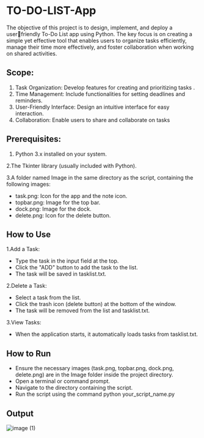 # TO-DO-LIST-App
The objective of this project is to design, implement, and deploy a userfriendly To-Do List app using Python. The key focus is on creating a simple 
yet effective tool that enables users to organize tasks efficiently, manage their time more effectively, and foster collaboration when working on 
shared activities.

## Scope: 
1. Task Organization: Develop features for creating and prioritizing tasks . 
2. Time Management: Include functionalities for setting deadlines and 
reminders.
3. User-Friendly Interface: Design an intuitive interface for easy 
interaction.
4. Collaboration: Enable users to share and collaborate on tasks

## Prerequisites:
1. Python 3.x installed on your system.

2.The Tkinter library (usually included with Python).

3.A folder named Image in the same directory as the script, containing the following images:
- task.png: Icon for the app and the note icon.
- topbar.png: Image for the top bar.
- dock.png: Image for the dock.
- delete.png: Icon for the delete button.

## How to Use

1.Add a Task:
- Type the task in the input field at the top.
- Click the "ADD" button to add the task to the list.
- The task will be saved in tasklist.txt.

2.Delete a Task:
- Select a task from the list.
- Click the trash icon (delete button) at the bottom of the window.
- The task will be removed from the list and tasklist.txt.

3.View Tasks:
- When the application starts, it automatically loads tasks from tasklist.txt.

## How to Run
- Ensure the necessary images (task.png, topbar.png, dock.png, delete.png) are in the Image folder inside the project directory.
- Open a terminal or command prompt.
- Navigate to the directory containing the script.
- Run the script using the command
  python your_script_name.py

## Output
![image (1)](https://github.com/user-attachments/assets/2a46df67-4ac7-4a9e-90dd-aaf5ee22d083)
